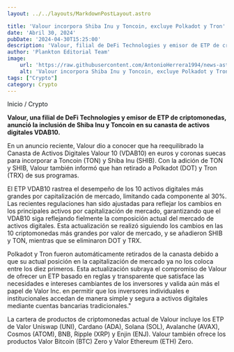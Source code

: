 ```yaml
---
layout: ../../layouts/MarkdownPostLayout.astro

title: 'Valour incorpora Shiba Inu y Toncoin, excluye Polkadot y Tron'
date: 'Abril 30, 2024'
pubDate: '2024-04-30T15:25:00'
description: 'Valour, filial de DeFi Technologies y emisor de ETP de criptomonedas, anunció la inclusión de Shiba Inu y Toncoin en su canasta de activos digitales VDAB10.'
author: 'Plankton Editorial Team'
image:
    url: 'https://raw.githubusercontent.com/AntonioHerrera1994/news-astro/master/src/assets/crypto/crypto110.webp'
    alt: 'Valour incorpora Shiba Inu y Toncoin, excluye Polkadot y Tron'
tags: ["Crypto"]
category: Crypto
---
```


<span><a href="/" style="text-decoration:none;color:#0F1416">Inicio</a> / <a href="/crypto" style="text-decoration:none;color:#0F1416">Crypto</a></span>


<p style="font-weight: bold;">Valour, una filial de DeFi Technologies y emisor de ETP de criptomonedas, anunció la inclusión de Shiba Inu y Toncoin en su canasta de activos digitales VDAB10.</p>

En un anuncio reciente, Valour dio a conocer que ha reequilibrado la Canasta de Activos Digitales Valour 10 (VDAB10) en euros y coronas suecas para incorporar a Toncoin (TON) y Shiba Inu (SHIB). Con la adición de TON y SHIB, Valour también informó que han retirado a Polkadot (DOT) y Tron (TRX) de sus programas.

El ETP VDAB10 rastrea el desempeño de los 10 activos digitales más grandes por capitalización de mercado, limitando cada componente al 30%. Las recientes regulaciones han sido ajustadas para reflejar los cambios en los principales activos por capitalización de mercado, garantizando que el VDAB10 siga reflejando fielmente la composición actual del mercado de activos digitales. Esta actualización se realizó siguiendo los cambios en las 10 criptomonedas más grandes por valor de mercado, y se añadieron SHIB y TON, mientras que se eliminaron DOT y TRX.

Polkadot y Tron fueron automáticamente retirados de la canasta debido a que su actual posición en la capitalización de mercado ya no los coloca entre los diez primeros.
Esta actualización subraya el compromiso de Valour de ofrecer un ETP basado en reglas y transparente que satisface las necesidades e intereses cambiantes de los inversores y valida aún más el papel de Valor Inc. en permitir que los inversores individuales e institucionales accedan de manera simple y segura a activos digitales mediante cuentas bancarias tradicionales."

La cartera de productos de criptomonedas actual de Valour incluye los ETP de Valor Uniswap (UNI), Cardano (ADA), Solana (SOL), Avalanche (AVAX), Cosmos (ATOM), BNB, Ripple (XRP) y Enjin (ENJ). Valour también ofrece los productos Valor Bitcoin (BTC) Zero y Valor Ethereum (ETH) Zero.